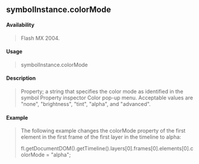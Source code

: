 ## symbolInstance.colorMode

#### Availability

> Flash MX 2004.

#### Usage

> symbolInstance.colorMode

#### Description

> Property; a string that specifies the color mode as identified in the symbol Property inspector Color pop-up menu. Acceptable values are "none", "brightness", "tint", "alpha", and "advanced".

#### Example

> The following example changes the colorMode property of the first element in the first frame of the first layer in the timeline to alpha:
>
> fl.getDocumentDOM().getTimeline().layers\[0\].frames\[0\].elements\[0\].colorMode = "alpha";
